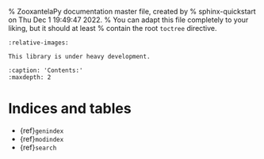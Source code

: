 % ZooxantelaPy documentation master file, created by
% sphinx-quickstart on Thu Dec  1 19:49:47 2022.
% You can adapt this file completely to your liking, but it should at least
% contain the root `toctree` directive.

```{include} ../../READ.md
:relative-images:
```

```{warning}
This library is under heavy development. 
```

```{toctree}
:caption: 'Contents:'
:maxdepth: 2
```

# Indices and tables

- {ref}`genindex`
- {ref}`modindex`
- {ref}`search`

